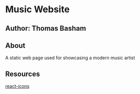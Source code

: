# Music Website

## Author: Thomas Basham

## About

A static web page used for showcasing a modern music artist

## Resources

[react-icons](https://react-icons.github.io/react-icons)
